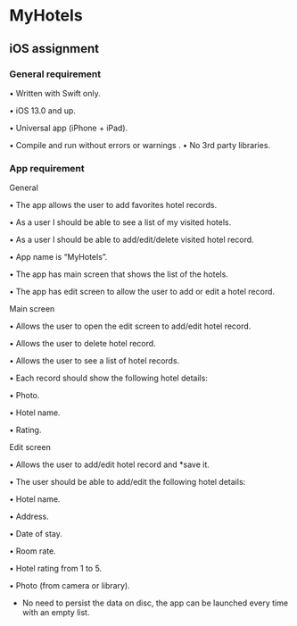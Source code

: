 # MyHotels

## iOS assignment

### General requirement

• Written with Swift only.

• iOS 13.0 and up.

• Universal app (iPhone + iPad).

• Compile and run without errors or warnings . • No 3rd party libraries.


### App requirement

General

• The app allows the user to add favorites hotel records.

• As a user I should be able to see a list of my visited hotels.

• As a user I should be able to add/edit/delete visited hotel record.

• App name is “MyHotels”.

• The app has main screen that shows the list of the hotels.

• The app has edit screen to allow the user to add or edit a hotel record.


Main screen

• Allows the user to open the edit screen to add/edit hotel record.

• Allows the user to delete hotel record.

• Allows the user to see a list of hotel records.

• Each record should show the following hotel details:

• Photo.

• Hotel name. 

• Rating.


Edit screen

• Allows the user to add/edit hotel record and *save it.

• The user should be able to add/edit the following hotel details:

• Hotel name.

• Address.

• Date of stay.

• Room rate.

• Hotel rating from 1 to 5.

• Photo (from camera or library).


* No need to persist the data on disc, the app can be launched every time with an empty list.
